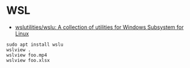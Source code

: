 # WSL

- [wslutilities/wslu: A collection of utilities for Windows Subsystem for Linux](https://github.com/wslutilities/wslu)

```shell
sudo apt install wslu
wslview .
wslview foo.mp4
wslview foo.xlsx
```

